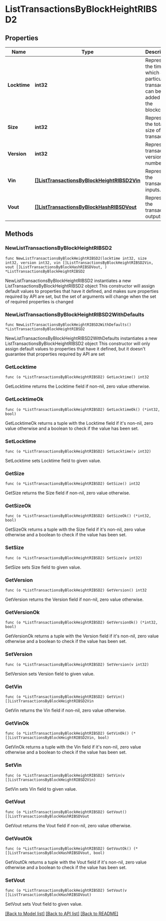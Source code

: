 # ListTransactionsByBlockHeightRIBSD2

## Properties

Name | Type | Description | Notes
------------ | ------------- | ------------- | -------------
**Locktime** | **int32** | Represents the time at which a particular transaction can be added to the blockchain. | 
**Size** | **int32** | Represents the total size of this transaction. | 
**Version** | **int32** | Represents transaction version number. | 
**Vin** | [**[]ListTransactionsByBlockHeightRIBSD2Vin**](ListTransactionsByBlockHeightRIBSD2Vin.md) | Represents the transaction inputs. | 
**Vout** | [**[]ListTransactionsByBlockHashRIBSDVout**](ListTransactionsByBlockHashRIBSDVout.md) | Represents the transaction outputs. | 

## Methods

### NewListTransactionsByBlockHeightRIBSD2

`func NewListTransactionsByBlockHeightRIBSD2(locktime int32, size int32, version int32, vin []ListTransactionsByBlockHeightRIBSD2Vin, vout []ListTransactionsByBlockHashRIBSDVout, ) *ListTransactionsByBlockHeightRIBSD2`

NewListTransactionsByBlockHeightRIBSD2 instantiates a new ListTransactionsByBlockHeightRIBSD2 object
This constructor will assign default values to properties that have it defined,
and makes sure properties required by API are set, but the set of arguments
will change when the set of required properties is changed

### NewListTransactionsByBlockHeightRIBSD2WithDefaults

`func NewListTransactionsByBlockHeightRIBSD2WithDefaults() *ListTransactionsByBlockHeightRIBSD2`

NewListTransactionsByBlockHeightRIBSD2WithDefaults instantiates a new ListTransactionsByBlockHeightRIBSD2 object
This constructor will only assign default values to properties that have it defined,
but it doesn't guarantee that properties required by API are set

### GetLocktime

`func (o *ListTransactionsByBlockHeightRIBSD2) GetLocktime() int32`

GetLocktime returns the Locktime field if non-nil, zero value otherwise.

### GetLocktimeOk

`func (o *ListTransactionsByBlockHeightRIBSD2) GetLocktimeOk() (*int32, bool)`

GetLocktimeOk returns a tuple with the Locktime field if it's non-nil, zero value otherwise
and a boolean to check if the value has been set.

### SetLocktime

`func (o *ListTransactionsByBlockHeightRIBSD2) SetLocktime(v int32)`

SetLocktime sets Locktime field to given value.


### GetSize

`func (o *ListTransactionsByBlockHeightRIBSD2) GetSize() int32`

GetSize returns the Size field if non-nil, zero value otherwise.

### GetSizeOk

`func (o *ListTransactionsByBlockHeightRIBSD2) GetSizeOk() (*int32, bool)`

GetSizeOk returns a tuple with the Size field if it's non-nil, zero value otherwise
and a boolean to check if the value has been set.

### SetSize

`func (o *ListTransactionsByBlockHeightRIBSD2) SetSize(v int32)`

SetSize sets Size field to given value.


### GetVersion

`func (o *ListTransactionsByBlockHeightRIBSD2) GetVersion() int32`

GetVersion returns the Version field if non-nil, zero value otherwise.

### GetVersionOk

`func (o *ListTransactionsByBlockHeightRIBSD2) GetVersionOk() (*int32, bool)`

GetVersionOk returns a tuple with the Version field if it's non-nil, zero value otherwise
and a boolean to check if the value has been set.

### SetVersion

`func (o *ListTransactionsByBlockHeightRIBSD2) SetVersion(v int32)`

SetVersion sets Version field to given value.


### GetVin

`func (o *ListTransactionsByBlockHeightRIBSD2) GetVin() []ListTransactionsByBlockHeightRIBSD2Vin`

GetVin returns the Vin field if non-nil, zero value otherwise.

### GetVinOk

`func (o *ListTransactionsByBlockHeightRIBSD2) GetVinOk() (*[]ListTransactionsByBlockHeightRIBSD2Vin, bool)`

GetVinOk returns a tuple with the Vin field if it's non-nil, zero value otherwise
and a boolean to check if the value has been set.

### SetVin

`func (o *ListTransactionsByBlockHeightRIBSD2) SetVin(v []ListTransactionsByBlockHeightRIBSD2Vin)`

SetVin sets Vin field to given value.


### GetVout

`func (o *ListTransactionsByBlockHeightRIBSD2) GetVout() []ListTransactionsByBlockHashRIBSDVout`

GetVout returns the Vout field if non-nil, zero value otherwise.

### GetVoutOk

`func (o *ListTransactionsByBlockHeightRIBSD2) GetVoutOk() (*[]ListTransactionsByBlockHashRIBSDVout, bool)`

GetVoutOk returns a tuple with the Vout field if it's non-nil, zero value otherwise
and a boolean to check if the value has been set.

### SetVout

`func (o *ListTransactionsByBlockHeightRIBSD2) SetVout(v []ListTransactionsByBlockHashRIBSDVout)`

SetVout sets Vout field to given value.



[[Back to Model list]](../README.md#documentation-for-models) [[Back to API list]](../README.md#documentation-for-api-endpoints) [[Back to README]](../README.md)


